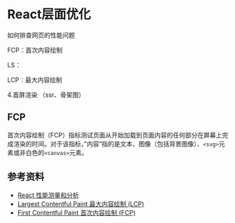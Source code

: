 # React层面优化

如何排查网页的性能问题



FCP：首次内容绘制

LS：

LCP：最大内容绘制



4.首屏渲染 （ssr、骨架图）



## FCP

首次内容绘制（FCP）指标测试页面从开始加载到页面内容的任何部分在屏幕上完成渲染的时间。对于该指标，”内容“指的是文本、图像（包括背景图像）、`<svg>`元素或非白色的`<canvas>`元素。



## 参考资料

-   [React 性能测量和分析](https://juejin.cn/post/6844903869378641933)
-   [Largest Contentful Paint 最大内容绘制 (LCP)](https://web.dev/i18n/zh/lcp/)
-   [First Contentful Paint 首次内容绘制 (FCP)](https://web.dev/fcp/)
